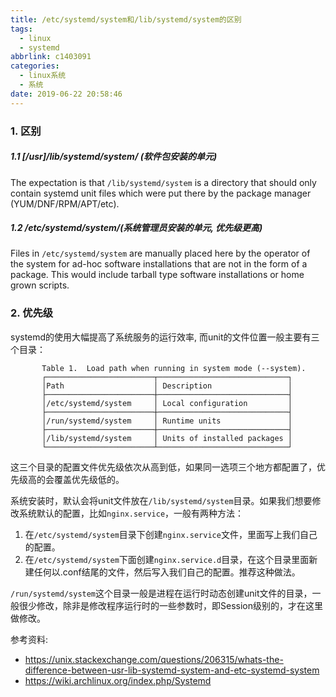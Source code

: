 ```yaml
---
title: /etc/systemd/system和/lib/systemd/system的区别
tags:
  - linux
  - systemd
abbrlink: c1403091
categories:
  - linux系统
  - 系统
date: 2019-06-22 20:58:46
---
```




### 1. 区别

##### 1.1 [/usr]/lib/systemd/system/  (软件包安装的单元)

The expectation is that `/lib/systemd/system` is a directory that should only contain systemd unit files which were put there by the package manager (YUM/DNF/RPM/APT/etc).

##### 1.2 /etc/systemd/system/(系统管理员安装的单元, 优先级更高)

Files in `/etc/systemd/system` are manually placed here by the operator of the system for ad-hoc software installations that are not in the form of a package. This would include tarball type software installations or home grown scripts.

### 2. 优先级

systemd的使用大幅提高了系统服务的运行效率, 而unit的文件位置一般主要有三个目录：

```
       Table 1.  Load path when running in system mode (--system).
       ┌────────────────────────┬─────────────────────────────┐
       │Path                    │ Description                 │
       ├────────────────────────┼─────────────────────────────┤
       │/etc/systemd/system     │ Local configuration         │
       ├────────────────────────┼─────────────────────────────┤
       │/run/systemd/system     │ Runtime units               │
       ├────────────────────────┼─────────────────────────────┤
       │/lib/systemd/system     │ Units of installed packages │
       └────────────────────────┴─────────────────────────────┘
```

<!-- more -->

这三个目录的配置文件优先级依次从高到低，如果同一选项三个地方都配置了，优先级高的会覆盖优先级低的。 

系统安装时，默认会将unit文件放在`/lib/systemd/system`目录。如果我们想要修改系统默认的配置，比如`nginx.service`，一般有两种方法：

1. 在`/etc/systemd/system`目录下创建`nginx.service`文件，里面写上我们自己的配置。
2. 在`/etc/systemd/system`下面创建`nginx.service.d`目录，在这个目录里面新建任何以.conf结尾的文件，然后写入我们自己的配置。推荐这种做法。

`/run/systemd/system`这个目录一般是进程在运行时动态创建unit文件的目录，一般很少修改，除非是修改程序运行时的一些参数时，即Session级别的，才在这里做修改。



参考资料:

+ https://unix.stackexchange.com/questions/206315/whats-the-difference-between-usr-lib-systemd-system-and-etc-systemd-system
+ https://wiki.archlinux.org/index.php/Systemd